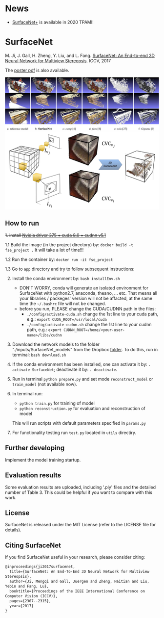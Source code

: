 # News
- [SurfaceNet+](https://github.com/mjiUST/SurfaceNet-plus) is available in 2020 TPAMI!

# SurfaceNet

M. Ji, J. Gall, H. Zheng, Y. Liu, and L. Fang. [SurfaceNet: An End-to-end 3D Neural Network for Multiview Stereopsis](https://www.researchgate.net/publication/318920947_SurfaceNet_An_End-to-end_3D_Neural_Network_for_Multiview_Stereopsis). ICCV, 2017

The [poster pdf](https://www.researchgate.net/publication/321126305_ICCV2017_SurfaceNet_poster) is also available.

![SurfaceNet experiment results](app/figures/experiment.png?raw=true "SurfaceNet experiment results")
![SurfaceNet pipeline](app/figures/pipeline.png?raw=true "SurfaceNet pipeline")

## How to run

~~1. install [Nvidia driver 375 + cuda 8.0 + cudnn v5.1](https://github.com/mjiUST/driver_cuda_cudnn)~~

1.1 Build the image (in the project directory) by: `docker build -t fse_project .`   It will take a lot of time!!!

1.2 Run the container by: `docker run -it fse_project`

1.3 Go to `app` directory and try to follow subsequent instructions:

2. Install the conda environment by: `bash installEnv.sh`
    * DON'T WORRY, conda will generate an isolated environment for SurfaceNet with python2.7, anaconda, theano, ... etc. That means all your libraries / packeges' version will not be affacted, at the same time the `~/.bashrc` file will not be changed.
    * before you run, PLEASE change the CUDA/CUDNN path in the files: 
        - `./config/activate-cuda.sh` change the 1st line to your cuda path, e.g.: `export CUDA_ROOT=/usr/local/cuda`
        - `./config/activate-cudnn.sh` change the 1st line to your cudnn path, e.g.: `export CUDNN_ROOT=/home/<your-user-name>/libs/cudnn`
3. Download the network models to the folder "./inputs/SurfaceNet_models" from the Dropbox [folder](https://www.dropbox.com/sh/8xs0u57ikj4qfvr/AADRQFQyJfG3WfH7ZvpcWmMKa?dl=0). To do this, run in terminal: `bash download.sh`
4. If the conda environment has been installed, one can activate it by: `. activate SurfaceNet`; deactivate it by: `. deactivate`.
5. Run in terminal `python prepare.py` and set mode `reconstruct_model` or `train_model` (not available now).
6. In terminal run:
    * `python train.py` for training of model
    * `python reconstruction.py` for evaluation and reconstruction of model

    This will run scripts with default parameters specified in `params.py`
7. For functionality testing run `test.py` located in `utils` directiry.

## Further developing

Implement the model training startup.

## Evaluation results

Some evaluation results are uploaded, including '.ply' files and the detailed number of Table 3. This could be helpful if you want to compare with this work.

## License

SurfaceNet is released under the MIT License (refer to the LICENSE file for details).

## Citing SurfaceNet

If you find SurfaceNet useful in your research, please consider citing:

    @inproceedings{ji2017surfacenet,
      title={SurfaceNet: An End-To-End 3D Neural Network for Multiview Stereopsis},
      author={Ji, Mengqi and Gall, Juergen and Zheng, Haitian and Liu, Yebin and Fang, Lu},
      booktitle={Proceedings of the IEEE International Conference on Computer Vision (ICCV)},
      pages={2307--2315},
      year={2017}
    }
